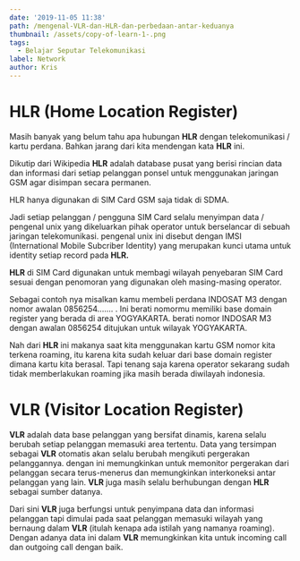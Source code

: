 ```yaml
---
date: '2019-11-05 11:38'
path: /mengenal-VLR-dan-HLR-dan-perbedaan-antar-keduanya
thumbnail: /assets/copy-of-learn-1-.png
tags:
  - Belajar Seputar Telekomunikasi
label: Network
author: Kris
---
```

# **HLR (Home Location Register)**

Masih banyak yang belum tahu apa hubungan **HLR** dengan telekomunikasi / kartu perdana. Bahkan jarang dari kita mendengan kata **HLR** ini. 

Dikutip dari Wikipedia **HLR** adalah  database pusat yang berisi rincian data dan informasi dari setiap pelanggan ponsel  untuk menggunakan jaringan GSM agar disimpan secara permanen. 

HLR hanya digunakan di SIM Card GSM saja tidak di SDMA. 

Jadi setiap pelanggan / pengguna SIM Card selalu menyimpan data / pengenal unix yang dikeluarkan pihak operator untuk berselancar di sebuah jaringan telekomunikasi. pengenal unix ini disebut dengan IMSI (International Mobile Subcriber Identity) yang merupakan kunci utama untuk identity setiap record pada **HLR.** 

**HLR** di SIM Card digunakan untuk membagi wilayah penyebaran SIM Card sesuai dengan penomoran yang digunakan oleh masing-masing operator.

Sebagai contoh nya misalkan kamu membeli perdana INDOSAT M3 dengan nomor awalan 0856254....... . Ini berati nomormu memiliki base domain register yang berada di area YOGYAKARTA. berati nomor INDOSAR M3 dengan awalan 0856254 ditujukan untuk wilayak YOGYAKARTA.

Nah dari **HLR** ini makanya saat kita menggunakan kartu GSM nomor kita terkena roaming, itu karena kita sudah keluar dari base domain register dimana kartu kita berasal.  Tapi tenang saja karena operator sekarang sudah tidak memberlakukan roaming jika masih berada diwilayah indonesia.

# **VLR** **(Visitor Location Register)**

**VLR** adalah data base pelanggan yang bersifat dinamis, karena selalu berubah setiap pelanggan memasuki area tertentu. Data yang tersimpan sebagai **VLR** otomatis akan selalu berubah mengikuti pergerakan pelanggannya. dengan ini memungkinkan untuk memonitor pergerakan dari pelanggan secara terus-menerus dan memungkinkan interkoneksi antar pelanggan yang lain. **VLR** juga masih selalu berhubungan dengan **HLR** sebagai sumber datanya.

Dari sini **VLR** juga berfungsi untuk penyimpana data dan informasi pelanggan tapi dimulai pada saat pelanggan memasuki wilayah yang bernaung dalam **VLR** (itulah kenapa ada istilah yang namanya roaming). Dengan adanya data ini dalam **VLR** memungkinkan kita untuk incoming call dan outgoing call dengan baik.
